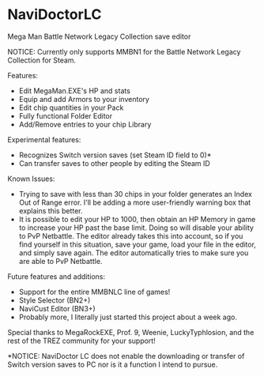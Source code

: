 # NaviDoctorLC
Mega Man Battle Network Legacy Collection save editor

NOTICE: Currently only supports MMBN1 for the Battle Network Legacy Collection for Steam.

Features:

- Edit MegaMan.EXE's HP and stats
- Equip and add Armors to your inventory
- Edit chip quantities in your Pack
- Fully functional Folder Editor
- Add/Remove entries to your chip Library

Experimental features:

- Recognizes Switch version saves (set Steam ID field to 0)*
- Can transfer saves to other people by editing the Steam ID

Known Issues:

- Trying to save with less than 30 chips in your folder generates an Index Out of Range error. I'll be adding a more user-friendly warning box that explains this better.
- It is possible to edit your HP to 1000, then obtain an HP Memory in game to increase your HP past the base limit. Doing so will disable your ability to PvP Netbattle. The editor already takes this into account, so if you find yourself in this situation, save your game, load your file in the editor, and simply save again. The editor automatically tries to make sure you are able to PvP Netbattle.

Future features and additions:

- Support for the entire MMBNLC line of games!
- Style Selector (BN2+)
- NaviCust Editor (BN3+)
- Probably more, I literally just started this project about a week ago.

Special thanks to MegaRockEXE, Prof. 9, Weenie, LuckyTyphlosion, and the rest of the TREZ community for your support!

*NOTICE: NaviDoctor LC does not enable the downloading or transfer of Switch version saves to PC nor is it a function I intend to pursue.

